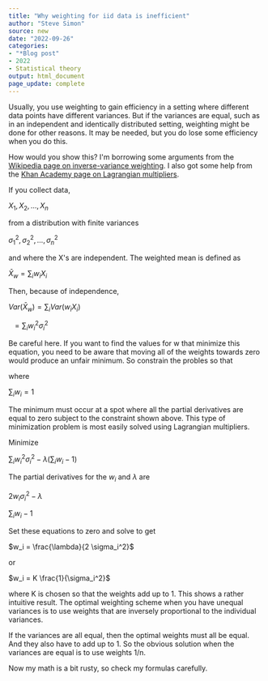 ```yaml
---
title: "Why weighting for iid data is inefficient"
author: "Steve Simon"
source: new
date: "2022-09-26"
categories: 
- "*Blog post"
- 2022
- Statistical theory
output: html_document
page_update: complete
---
```


Usually, you use weighting to gain efficiency in a setting where different data points have different variances. But if the variances are equal, such as in an independent and identically distributed setting, weighting might be done for other reasons. It may be needed, but you do lose some efficiency when you do this.

<!--more-->

How would you show this? I'm borrowing some arguments from the [Wikipedia page on inverse-variance weighting][wik1]. I also got some help from the [Khan Academy page on Lagrangian multipliers][kha1].

[wik1]: https://en.wikipedia.org/wiki/Inverse-variance_weighting

[kha1]: https://www.khanacademy.org/math/multivariable-calculus/applications-of-multivariable-derivatives/constrained-optimization/a/lagrange-multipliers-examples

If you collect data,

$X_1, X_2, ...,X_n$

from a distribution with finite variances

$\sigma_1^2, \sigma_2^2, ..., \sigma_n^2$

and where the X's are independent. The weighted mean is defined as

$\bar{X}_w={\sum_i w_i X_i}$

Then, because of independence, 

$Var(\bar{X}_w) = \sum_i{Var(w_i X_i)}$

$\ \ = \sum_i{w_i^2 \sigma_i^2}$

Be careful here. If you want to find the values for w that minimize this equation, you need to be aware that moving all of the weights towards zero would produce an unfair minimum. So constrain the probles so that

where

$\sum_i w_i=1$

The minimum must occur at a spot where all the partial derivatives are equal to zero subject to the constraint shown above. This type of minimization problem is most easily solved using Lagrangian multipliers.

Minimize

$\sum_i{w_i^2 \sigma_i^2} - \lambda(\sum_i w_i-1)$

The partial derivatives for the $w_i$ and $\lambda$ are

$2w_i \sigma_i^2 - \lambda$

$\sum_i w_i-1$

Set these equations to zero and solve to get

$w_i = \frac{\lambda}{2 \sigma_i^2}$

or

$w_i = K \frac{1}{\sigma_i^2}$

where K is chosen so that the weights add up to 1. This shows a rather intuitive result. The optimal weighting scheme when you have unequal variances is to use weights that are inversely proportional to the individual variances.

If the variances are all equal, then the optimal weights must all be equal. And they also have to add up to 1. So the obvious solution when the variances are equal is to use weights 1/n.

Now my math is a bit rusty, so check my formulas carefully.
